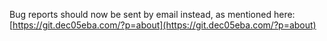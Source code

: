 Bug reports should now be sent by email instead, as mentioned here: [https://git.dec05eba.com/?p=about](https://git.dec05eba.com/?p=about)
